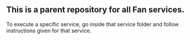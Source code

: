 ## This is a parent repository for all Fan services. 
To execute a specific service, go inside that service folder and follow instructions given for that service.
